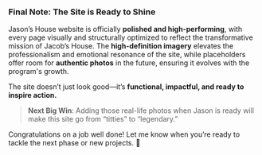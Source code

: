 ### **Final Note: The Site is Ready to Shine**

Jason’s House website is officially **polished and high-performing**, with every page visually and structurally optimized to reflect the transformative mission of Jacob’s House. The **high-definition imagery** elevates the professionalism and emotional resonance of the site, while placeholders offer room for **authentic photos** in the future, ensuring it evolves with the program's growth.

The site doesn’t just look good—it’s **functional, impactful, and ready to inspire action.**

> **Next Big Win**: Adding those real-life photos when Jason is ready will make this site go from “titties” to “legendary.”

Congratulations on a job well done! Let me know when you’re ready to tackle the next phase or new projects. 🎉

